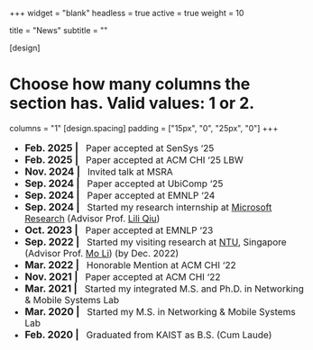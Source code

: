 +++
widget = "blank"
headless = true
active = true
weight = 10

title = "News"
subtitle = ""

[design]
  # Choose how many columns the section has. Valid values: 1 or 2.
  columns = "1"
[design.spacing]
  padding = ["15px", "0", "25px", "0"]
+++
<style>
    ul.news {
        font-size: 13pt;
        margin-left: 15%;
        margin-right: 15%;
        width: 70%;
    }
    li > span.tabdate {
        font-weight: bold;
        font-size: 14pt;
    }
    @media only screen and (max-width: 992px) {
        ul.news {
            font-size: 12pt;
            margin-left: 0%;
            margin-right: 0%;
            width: 100%;
        }
        li > span.tabdate {
            font-weight: bold;
            font-size: 13pt;
        }
    }
</style>

<ul class="news">
<li><span class="tabdate">Feb. 2025<span class="tab">&#9;</span>| </span>&nbsp; Paper accepted at SenSys ‘25</li>
<li><span class="tabdate">Feb. 2025<span class="tab">&#9;</span>| </span>&nbsp; Paper accepted at ACM CHI ‘25 LBW</li>
<li><span class="tabdate">Nov. 2024<span class="tab">&#9;</span>| </span>&nbsp; Invited talk at MSRA</li>
<li><span class="tabdate">Sep. 2024<span class="tab">&#9;</span>| </span>&nbsp; Paper accepted at UbiComp ‘25</li>
<li><span class="tabdate">Sep. 2024<span class="tab">&#9;</span>| </span>&nbsp; Paper accepted at EMNLP ‘24</li>
<li><span class="tabdate">Sep. 2024<span class="tab">&#9;</span>| </span>&nbsp; Started my research internship at <a class="text" href="https://www.microsoft.com/en-us/research/lab/microsoft-research-asia/">Microsoft Research</a> (Advisor Prof. <a class="text" href="https://www.microsoft.com/en-us/research/people/liliqiu/">Lili Qiu</a>)</li>
<li><span class="tabdate">Oct. 2023<span class="tab">&#9;</span>| </span>&nbsp; Paper accepted at EMNLP ‘23</li>
<li><span class="tabdate">Sep. 2022<span class="tab">&#9;</span>| </span>&nbsp; Started my visiting research at <a class="text" href="https://www.ntu.edu.sg/">NTU</a>, Singapore (Advisor Prof. <a class="text" href="https://personal.ntu.edu.sg/limo/">Mo Li</a>) (by Dec. 2022)</li>
<li><span class="tabdate">Mar. 2022<span class="tab">&#9;</span>| </span>&nbsp; Honorable Mention at ACM CHI ‘22</li>
<li><span class="tabdate">Nov. 2021<span class="tab">&#9;</span>| </span>&nbsp; Paper accepted at ACM CHI ‘22</li>
<li><span class="tabdate">Mar. 2021<span class="tab">&#9;</span>| </span>&nbsp; Started my integrated M.S. and Ph.D. in Networking & Mobile Systems Lab</li>
<li><span class="tabdate">Mar. 2020<span class="tab">&#9;</span>| </span>&nbsp; Started my M.S. in Networking & Mobile Systems Lab</li>
<li><span class="tabdate">Feb. 2020<span class="tab">&#9;</span>| </span>&nbsp; Graduated from KAIST as B.S. (Cum Laude)</li>
</ul>
